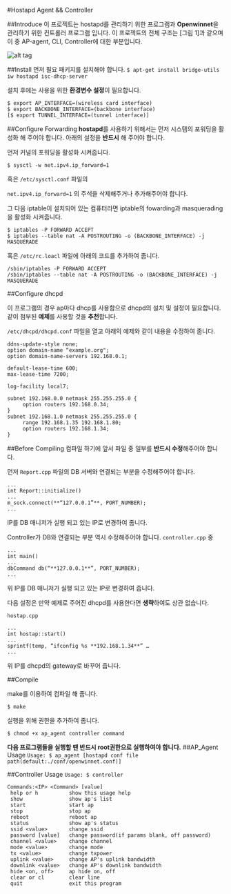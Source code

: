 #Hostapd Agent && Controller

##Introduce
이 프로젝트는 hostapd를 관리하기 위한 프로그램과 **Openwinnet**을 관리하기 위한 컨트롤러 프로그램 입니다. 이 프로젝트의 전체 구조는 [그림 1]과 같으며 이 중 AP-agent, CLI, Controller에 대한 부분입니다.

![alt tag](https://raw.github.com/OpenWinCon/OpenWinNet/blob/master/agent/HostApd_agent%26controller/img/struct.png)

##Install
 먼저 필요 패키지를 설치해야 합니다.
 `$ apt-get install bridge-utils iw hostapd isc-dhcp-server`
 
 설치 후에는 사용을 위한 **환경변수 설정**이 필요합니다.
 ```
 $ export AP_INTERFACE=(wireless card interface)
 $ export BACKBONE_INTERFACE=(backbone interface)
 [$ export TUNNEL_INTERFACE=(tunnel interface)]
 ```

##Configure Forwarding
 **hostapd**를 사용하기 위해서는 먼저 시스템의 포워딩을 활성화 해 주어야 합니다. 아래의 설정을 **반드시** 해 주어야 합니다.

 먼저 커널의 포워딩을 활성화 시켜줍니다.
 
 `$ sysctl -w net.ipv4.ip_forward=1`
 
 혹은 `/etc/sysctl.conf` 파일의 
 
 `net.ipv4.ip_forward=1`
 의 주석을 삭제해주거나 추가해주어야 합니다.
 
 그 다음 iptable이 설치되어 있는 컴퓨터라면 iptable의 fowarding과 masquerading을 활성화 시켜줍니다.
 
 ```
 $ iptables -P FORWARD ACCEPT
 $ iptables --table nat -A POSTROUTING -o (BACKBONE_INTERFACE) -j MASQUERADE
 ```
 
 혹은 `/etc/rc.loacl` 파일에 아래의 코드를 추가하여 줍니다.
 
 ```
 /sbin/iptables -P FORWARD ACCEPT
 /sbin/iptables --table nat -A POSTROUTING -o (BACKBONE_INTERFACE) -j MASQUERADE
 ```
##Configure dhcpd
 
 이 프로그램의 경우 ap마다 dhcp를 사용함으로 dhcpd의 설치 및 설정이 필요합니다. 같이 첨부된 **예제**를 사용할 것을 **추천**합니다.
 
 `/etc/dhcpd/dhcpd.conf` 파일을 열고 아래의 예제와 같이 내용을 수정하여 줍니다.
 ```
 ddns-update-style none;
 option domain-name “example.org";
 option domain-name-servers 192.168.0.1;  

 default-lease-time 600;
 max-lease-time 7200;

 log-facility local7;

 subnet 192.168.0.0 netmask 255.255.255.0 {
      option routers 192.168.0.34;
 }
 subnet 192.168.1.0 netmask 255.255.255.0 {
	  range 192.168.1.35 192.168.1.80;
      option routers 192.168.1.34;
 }
 ```
##Before Compiling
 컴파일 하기에 앞서 파일 중 일부를 **반드시 수정**해주어야 합니다.
 
 먼저 `Report.cpp` 파일의 DB 서버와 연결되는 부분을 수정해주어야 합니다.
 ```
 ...
 int Report::initialize()
 ...
 m_sock.connect(**“127.0.0.1”**, PORT_NUMBER);
 ...
 ```
 IP를 DB 매니저가 실행 되고 있는 IP로 변경하여 줍니다.
 
 Controller가 DB와 연결되는 부분 역시 수정해주어야 합니다.
 `controller.cpp` 중
 
 ```
 ...
 int main()
 ...
 dbCommand db(“**127.0.0.1**”, PORT_NUMBER);
 ...
 ```
 
 위 IP를 DB 매니저가 실행 되고 있는 IP로 변경하여 줍니다.
 
 다음 설정은 만약 예제로 주어진 dhcpd를 사용한다면 **생략**하여도 상관 없습니다.
 
 `hostap.cpp` 
 ```
 ...
 int hostap::start()
 ...
 sprintf(temp, “ifconfig %s **192.168.1.34**” …
 ...
 ```
 위 IP를 dhcpd의 gateway로 바꾸어 줍니다.
 
 
##Compile

make를 이용하여 컴파일 해 줍니다.

`$ make`

실행을 위해 권한을 추가하여 줍니다.

`$ chmod +x ap_agent controller command`



**다음 프로그램들을 실행할 땐 반드시 root권한으로 실행하여야 합니다.**
##AP_Agent Usage
`Usage: $ ap_agent [hostapd conf file path(default:./conf/openwinnet.conf)]`

##Controller Usage
`Usage: $ controller`

```
Commands:<IP> <Command> [value]
 help or h			show this usage help
 show				show ap's list
 start 				start ap
 stop 				stop ap
 reboot 			reboot ap
 status				show ap's status
 ssid <value>		change ssid
 password [value]	change password(if params blank, off password)
 channel <value>	change channel
 mode <value>		change mode
 tx <value>			change txpower
 uplink <value>		change AP's uplink bandwidth
 downlink <value> 	change AP's downlink bandwidth
 hide <on, off> 	ap hide on, off
 clear or cl		clear line
 quit				exit this program
```



